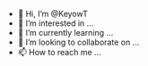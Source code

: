 - 👋 Hi, I’m @KeyowT
- 👀 I’m interested in ...
- 🌱 I’m currently learning ...
- 💞️ I’m looking to collaborate on ...
- 📫 How to reach me ...

<!---
KeyowT/KeyowT is a ✨ special ✨ repository because its `README.md` (this file) appears on your GitHub profile.
You can click the Preview link to take a look at your changes.
--->
